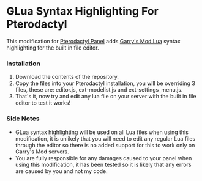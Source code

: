 # GLua Syntax Highlighting For Pterodactyl
This modification for [Pterodactyl Panel](https://github.com/pterodactyl/panel) adds [Garry's Mod Lua](https://wiki.garrysmod.com/page/Main_Page) syntax highlighting for the built in file editor.


### Installation
1. Download the contents of the repository.
2. Copy the files into your Pterodactyl installation, you will be overriding 3 files, these are: editor.js, ext-modelist.js and ext-settings_menu.js.
3. That's it, now try and edit any lua file on your server with the built in file editor to test it works!


### Side Notes
- GLua syntax highlighting will be used on all Lua files when using this modification, it is unlikely that you will need to edit any regular Lua files through the editor so there is no added support for this to work only on Garry's Mod servers.
- You are fully responsible for any damages caused to your panel when using this modification, it has been tested so it is likely that any errors are caused by you and not my code.
